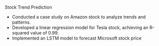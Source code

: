 Stock Trend Prediction  
-  Conducted a case study on Amazon stock to analyze trends and patterns.
-  Developed a linear regression model for Tesla stock, achieving an R-squared value of 0.99.
-  Implemented an LSTM model to forecast Microsoft stock price
